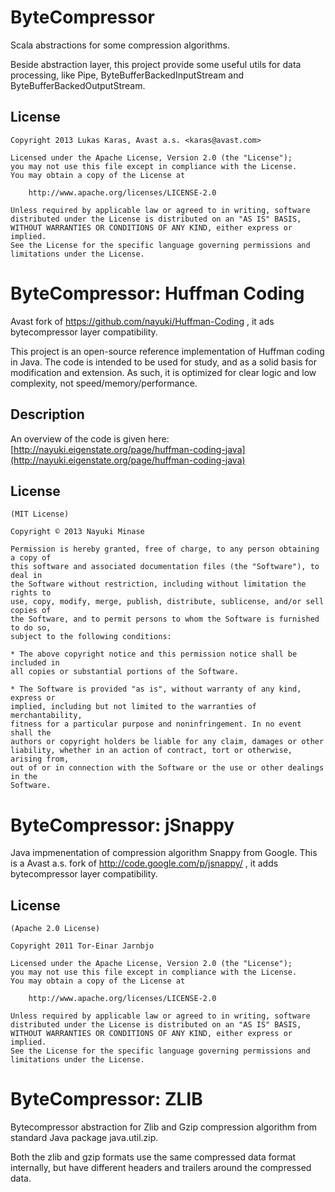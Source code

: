 
ByteCompressor
==============

Scala abstractions for some compression algorithms.

Beside abstraction layer, this project provide some useful utils for data processing, 
like Pipe, ByteBufferBackedInputStream and ByteBufferBackedOutputStream.


License
-------

	Copyright 2013 Lukas Karas, Avast a.s. <karas@avast.com>

	Licensed under the Apache License, Version 2.0 (the "License");
	you may not use this file except in compliance with the License.
	You may obtain a copy of the License at

		http://www.apache.org/licenses/LICENSE-2.0

	Unless required by applicable law or agreed to in writing, software
	distributed under the License is distributed on an "AS IS" BASIS,
	WITHOUT WARRANTIES OR CONDITIONS OF ANY KIND, either express or implied.
	See the License for the specific language governing permissions and
	limitations under the License.


ByteCompressor: Huffman Coding
==============================

Avast fork of https://github.com/nayuki/Huffman-Coding , it ads bytecompressor layer compatibility.

This project is an open-source reference implementation of Huffman coding in Java.
The code is intended to be used for study, and as a solid basis for modification
and extension. As such, it is optimized for clear logic and low complexity,
not speed/memory/performance.


Description
-----------

An overview of the code is given here: [http://nayuki.eigenstate.org/page/huffman-coding-java](http://nayuki.eigenstate.org/page/huffman-coding-java)


License
-------

	(MIT License)

	Copyright © 2013 Nayuki Minase

	Permission is hereby granted, free of charge, to any person obtaining a copy of
	this software and associated documentation files (the "Software"), to deal in
	the Software without restriction, including without limitation the rights to
	use, copy, modify, merge, publish, distribute, sublicense, and/or sell copies of
	the Software, and to permit persons to whom the Software is furnished to do so,
	subject to the following conditions:

	* The above copyright notice and this permission notice shall be included in
	all copies or substantial portions of the Software.

	* The Software is provided "as is", without warranty of any kind, express or
	implied, including but not limited to the warranties of merchantability,
	fitness for a particular purpose and noninfringement. In no event shall the
	authors or copyright holders be liable for any claim, damages or other
	liability, whether in an action of contract, tort or otherwise, arising from,
	out of or in connection with the Software or the use or other dealings in the
	Software.

ByteCompressor: jSnappy
=======================

Java impmenentation of compression algorithm Snappy from Google. 
This is a Avast a.s. fork of http://code.google.com/p/jsnappy/ , 
it adds bytecompressor layer compatibility.


License
-------

	(Apache 2.0 License)

	Copyright 2011 Tor-Einar Jarnbjo

	Licensed under the Apache License, Version 2.0 (the "License");
	you may not use this file except in compliance with the License.
	You may obtain a copy of the License at

		http://www.apache.org/licenses/LICENSE-2.0

	Unless required by applicable law or agreed to in writing, software
	distributed under the License is distributed on an "AS IS" BASIS,
	WITHOUT WARRANTIES OR CONDITIONS OF ANY KIND, either express or implied.
	See the License for the specific language governing permissions and
	limitations under the License.

ByteCompressor: ZLIB
=======================

Bytecompressor abstraction for Zlib and Gzip compression algorithm from standard Java package java.util.zip.

Both the zlib and gzip formats use the same compressed data format internally, but have different headers
and trailers around the compressed data.
